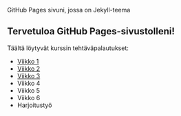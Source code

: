 GitHub Pages sivuni, jossa on Jekyll-teema

## Tervetuloa GitHub Pages-sivustolleni!

Täältä löytyvät kurssin tehtäväpalautukset:
- [Viikko 1](./kansio/index.html)
- [Viikko 2](viikko2.md)
- [Viikko 3](./viikko3/index.html)
- Viikko 4
- Viikko 5
- Viikko 6
- Harjoitustyö
